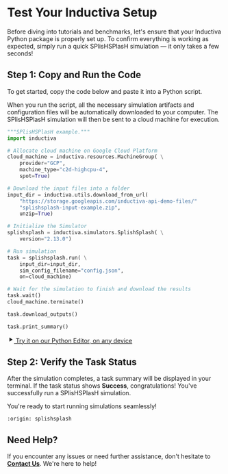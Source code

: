 # Test Your Inductiva Setup
Before diving into tutorials and benchmarks, let's ensure that your Inductiva Python package is properly set up. To confirm everything is working as expected, simply run a quick SPlisHSPlasH simulation — it only takes a few seconds!

## Step 1: Copy and Run the Code
To get started, copy the code below and paste it into a Python script.

When you run the script, all the necessary simulation artifacts and configuration files will be automatically downloaded to your computer. The SPlisHSPlasH simulation will then be sent to a cloud machine for execution.

```python
"""SPlisHSPlasH example."""
import inductiva

# Allocate cloud machine on Google Cloud Platform
cloud_machine = inductiva.resources.MachineGroup( \
    provider="GCP",
    machine_type="c2d-highcpu-4",
    spot=True)

# Download the input files into a folder
input_dir = inductiva.utils.download_from_url(
    "https://storage.googleapis.com/inductiva-api-demo-files/"
    "splishsplash-input-example.zip",
    unzip=True)

# Initialize the Simulator
splishsplash = inductiva.simulators.SplishSplash( \
    version="2.13.0")

# Run simulation
task = splishsplash.run( \
    input_dir=input_dir,
    sim_config_filename="config.json",
    on=cloud_machine)

# Wait for the simulation to finish and download the results
task.wait()
cloud_machine.terminate()

task.download_outputs()

task.print_summary()
```

<a href="https://console-dev.inductiva.ai/editor?simulator_name=splishsplash" class="try-playground-button" target="_blank">
  <svg class="icon" xmlns="http://www.w3.org/2000/svg" width="16" height="16" viewBox="0 0 24 24" fill="currentColor">
    <path d="M8 5v14l11-7z"/>
  </svg>
  Try it on our Python Editor, on any device
</a>

## Step 2: Verify the Task Status
After the simulation completes, a task summary will be displayed in your terminal. If the task status shows **Success**, congratulations! You've successfully run a SPlisHSPlasH simulation.

You're ready to start running simulations seamlessly!

```{banner_small}
:origin: splishsplash
```

## Need Help?
If you encounter any issues or need further assistance, don't hesitate to [**Contact Us**](mailto:support@inductiva.ai). We're here to help!
